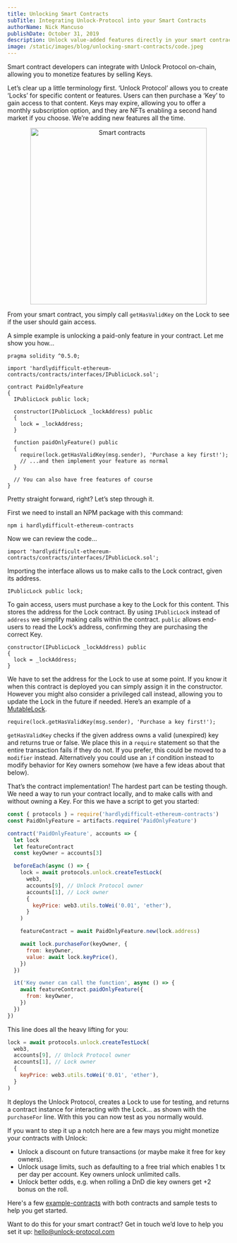 ```yaml
---
title: Unlocking Smart Contracts
subTitle: Integrating Unlock-Protocol into your Smart Contracts
authorName: Nick Mancuso
publishDate: October 31, 2019
description: Unlock value-added features directly in your smart contract. Trivial to implement with endless opportunities. We show you how and discuss some reasons why this might be interesting to you.
image: /static/images/blog/unlocking-smart-contracts/code.jpeg
---
```


Smart contract developers can integrate with Unlock Protocol on-chain, allowing you to monetize features by selling Keys.

Let’s clear up a little terminology first. ‘Unlock Protocol’ allows you to create ‘Locks’ for specific content or features. Users can then purchase a ‘Key’ to gain access to that content. Keys may expire, allowing you to offer a monthly subscription option, and they are NFTs enabling a second hand market if you choose. We’re adding new features all the time.

<p style="text-align:center">
	<img src="/static/images/blog/unlocking-smart-contracts/code.jpeg" width="400px" alt="Smart contracts">
</p>

From your smart contract, you simply call `getHasValidKey` on the Lock to see if the user should gain access.

A simple example is unlocking a paid-only feature in your contract. Let me show you how…

```
pragma solidity ^0.5.0;

import 'hardlydifficult-ethereum-contracts/contracts/interfaces/IPublicLock.sol';

contract PaidOnlyFeature
{
  IPublicLock public lock;

  constructor(IPublicLock _lockAddress) public
  {
    lock = _lockAddress;
  }

  function paidOnlyFeature() public
  {
    require(lock.getHasValidKey(msg.sender), 'Purchase a key first!');
    // ...and then implement your feature as normal
  }

  // You can also have free features of course
}
```

Pretty straight forward, right? Let’s step through it.

First we need to install an NPM package with this command:

```
npm i hardlydifficult-ethereum-contracts
```

Now we can review the code...

```
import 'hardlydifficult-ethereum-contracts/contracts/interfaces/IPublicLock.sol';
```

Importing the interface allows us to make calls to the Lock contract, given its address.

```
IPublicLock public lock;
```

To gain access, users must purchase a key to the Lock for this content. This stores the address for the Lock contract. By using `IPublicLock` instead of `address` we simplify making calls within the contract. `public` allows end-users to read the Lock’s address, confirming they are purchasing the correct Key.

```
constructor(IPublicLock _lockAddress) public
{
  lock = _lockAddress;
}
```

We have to set the address for the Lock to use at some point. If you know it when this contract is deployed you can simply assign it in the constructor. However you might also consider a privileged call instead, allowing you to update the Lock in the future if needed. Here’s an example of a [MutableLock](https://github.com/unlock-protocol/unlock/blob/master/smart-contract-extensions/contracts/unlock-examples/MutableLock.sol).

```
require(lock.getHasValidKey(msg.sender), 'Purchase a key first!');
```

`getHasValidKey` checks if the given address owns a valid (unexpired) key and returns true or false. We place this in a `require` statement so that the entire transaction fails if they do not. If you prefer, this could be moved to a `modifier` instead. Alternatively you could use an `if` condition instead to modify behavior for Key owners somehow (we have a few ideas about that below).

That’s the contract implementation! The hardest part can be testing though. We need a way to run your contract locally, and to make calls with and without owning a Key. For this we have a script to get you started:

```javascript
const { protocols } = require('hardlydifficult-ethereum-contracts')
const PaidOnlyFeature = artifacts.require('PaidOnlyFeature')

contract('PaidOnlyFeature', accounts => {
  let lock
  let featureContract
  const keyOwner = accounts[3]

  beforeEach(async () => {
    lock = await protocols.unlock.createTestLock(
      web3,
      accounts[9], // Unlock Protocol owner
      accounts[1], // Lock owner
      {
        keyPrice: web3.utils.toWei('0.01', 'ether'),
      }
    )

    featureContract = await PaidOnlyFeature.new(lock.address)

    await lock.purchaseFor(keyOwner, {
      from: keyOwner,
      value: await lock.keyPrice(),
    })
  })

  it('Key owner can call the function', async () => {
    await featureContract.paidOnlyFeature({
      from: keyOwner,
    })
  })
})
```

This line does all the heavy lifting for you:

```javascript
lock = await protocols.unlock.createTestLock(
  web3,
  accounts[9], // Unlock Protocol owner
  accounts[1], // Lock owner
  {
    keyPrice: web3.utils.toWei('0.01', 'ether'),
  }
)
```

It deploys the Unlock Protocol, creates a Lock to use for testing, and returns a contract instance for interacting with the Lock… as shown with the `purchaseFor` line. With this you can now test as you normally would.

If you want to step it up a notch here are a few mays you might monetize your contracts with Unlock:

- Unlock a discount on future transactions (or maybe make it free for key owners).
- Unlock usage limits, such as defaulting to a free trial which enables 1 tx per day per account. Key owners unlock unlimited calls.
- Unlock better odds, e.g. when rolling a DnD die key owners get +2 bonus on the roll.

Here's a few [example-contracts](https://github.com/unlock-protocol/unlock/tree/master/smart-contract-extensions/contracts/unlock-examples) with both contracts and sample tests to help you get started.

Want to do this for your smart contract? Get in touch we’d love to help you set it up: hello@unlock-protocol.com
